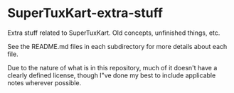 # SuperTuxKart-extra-stuff
Extra stuff related to SuperTuxKart.  Old concepts, unfinished things, etc.

See the README.md files in each subdirectory for more details about each file.

Due to the nature of what is in this repository, much of it doesn't have a clearly defined license, though I"ve done my best to include applicable notes wherever possible.
